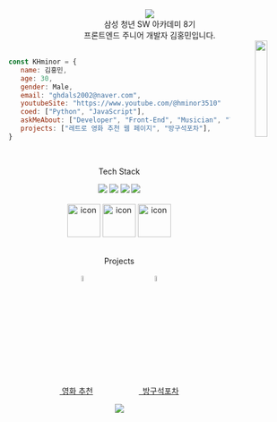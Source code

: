 <div align="center">
  <div>
    <img src="https://capsule-render.vercel.app/api?&type=waving&color=timeAuto&height=180&section=header&text=KHminor's%20Hub&fontSize=50&animation=fadeIn&fontAlignY=45" />
  </div>
  삼성 청년 SW 아카데미 8기
  <br>
  프론트엔드 주니어 개발자 김홍민입니다.
  <br>
  <img align='right' src="https://media.giphy.com/media/M9gbBd9nbDrOTu1Mqx/giphy.gif" width="21%">
</div>
<br>

 ```javascript
 const KHminor = {
    name: 김홍민,
    age: 30,
    gender: Male,
    email: "ghdals2002@naver.com",
    youtubeSite: "https://www.youtube.com/@hminor3510"
    coed: ["Python", "JavaScript"],
    askMeAbout: ["Developer", "Front-End", "Musician", "Youtuber"],
    projects: ["레트로 영화 추천 웹 페이지", "방구석포차"], 
 }
 
 ```

<div>
  <br>
  <p align="center">Tech Stack</p>
  <div align="center"> 
    <img src="https://img.shields.io/badge/Python-3776AB?style=for-the-circle&logo=Python&logoColor=white">
    <img src="https://img.shields.io/badge/JavaScript-F7DF1E?style=for-the-circle&logo=JavaScript&logoColor=white">
    <img src="https://img.shields.io/badge/HTML5-E34F26?style=for-the-circle&logo=HTML5&logoColor=white">
    <img src="https://img.shields.io/badge/CSS3-1572B6?style=for-the-circle&logo=CSS3&logoColor=white">
    <br>
    <br>
    <img src="https://techstack-generator.vercel.app/react-icon.svg" alt="icon" width="59" height="59" />
    <img src="https://techstack-generator.vercel.app/redux-icon.svg" alt="icon" width="59" height="59" />
    <img src="https://techstack-generator.vercel.app/ts-icon.svg" alt="icon" width="59" height="59" />
    
  </div>
  <div align="center">
    <br>
    <p>Projects</p>
    <div>
      <img src="https://s3.us-west-2.amazonaws.com/secure.notion-static.com/58f19470-f02a-40fd-afe9-591051608f76/tv-pixel.gif?X-Amz-Algorithm=AWS4-HMAC-SHA256&X-Amz-Content-Sha256=UNSIGNED-PAYLOAD&X-Amz-Credential=AKIAT73L2G45EIPT3X45%2F20230226%2Fus-west-2%2Fs3%2Faws4_request&X-Amz-Date=20230226T084454Z&X-Amz-Expires=86400&X-Amz-Signature=2fa957784e17e7bbdd25dcddb687455a9bf0c58e47c4f49eba60715e98e66dcf&X-Amz-SignedHeaders=host&x-id=GetObject" width="5%" height="5%"> 
      &emsp;&emsp;&emsp;&emsp;&emsp;&emsp;&emsp;
      <img src="https://s3.us-west-2.amazonaws.com/secure.notion-static.com/d3722777-2425-4a01-a1ac-2bbb8ee194a4/soju.e87a944c950d7df0c63d.gif?X-Amz-Algorithm=AWS4-HMAC-SHA256&X-Amz-Content-Sha256=UNSIGNED-PAYLOAD&X-Amz-Credential=AKIAT73L2G45EIPT3X45%2F20230225%2Fus-west-2%2Fs3%2Faws4_request&X-Amz-Date=20230225T162037Z&X-Amz-Expires=86400&X-Amz-Signature=afefdff1b6cda31f416fbd951149a368ad1b7dca74474f9523de3f4ca6bd5890&X-Amz-SignedHeaders=host&x-id=GetObject" width="5%" height="5%">
      <br>
      <a href="https://www.notion.so/85dac6df6fc547698c1b1bcd32059c6a">&nbsp;영화 추천</a>
      &emsp;&emsp;&emsp;&emsp;&emsp;&nbsp;
      <a href="https://www.notion.so/b4b5546ce66b47d9be86bab4f1852b63?pvs=4">&ensp;방구석포차</a>
     
    
  </div>
</div>

<p align="center">
  <img src="https://capsule-render.vercel.app/api?type=waving&color=auto&height=100&section=footer" />
</p>
